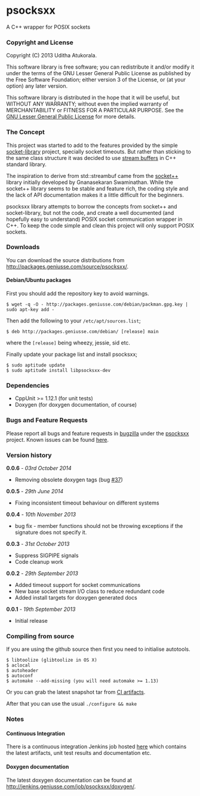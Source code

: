 psocksxx
========

A C++ wrapper for POSIX sockets

### Copyright and License

Copyright (C) 2013 Uditha Atukorala.

This software library is free software; you can redistribute it and/or modify
it under the terms of the GNU Lesser General Public License as published by
the Free Software Foundation; either version 3 of the License, or
(at your option) any later version.

This software library is distributed in the hope that it will be useful,
but WITHOUT ANY WARRANTY; without even the implied warranty of
MERCHANTABILITY or FITNESS FOR A PARTICULAR PURPOSE.  See the
[GNU Lesser General Public License](http://www.gnu.org/licenses/lgpl.html)
for more details.


### The Concept

This project was started to add to the features provided by the simple
[socket-library](https://github.com/uditha-atukorala/socket-library) project,
specially socket timeouts. But rather than sticking to the same class structure
it was decided to use [stream buffers](http://gcc.gnu.org/onlinedocs/libstdc++/manual/streambufs.html)
in C++ standard library.

The inspiration to derive from std::streambuf came from the [socket++](http://www.linuxhacker.at/socketxx)
library initially developed by Gnanasekaran Swaminathan. While the
socket++ library seems to be stable and feature rich, the coding style
and the lack of API documentation makes it a little difficult for the
beginners.

psocksxx library attempts to borrow the concepts from socket++ and
socket-library, but not the code, and create a well documented (and
hopefully easy to understand) POSIX socket communication wrapper in
C++. To keep the code simple and clean this project will only support
POSIX sockets.


### Downloads
You can download the source distributions from http://packages.geniusse.com/source/psocksxx/.


#### Debian/Ubuntu packages
First you should add the repository key to avoid warnings.

	$ wget -q -O - http://packages.geniusse.com/debian/packman.gpg.key | sudo apt-key add -

Then add the following to your `/etc/apt/sources.list`;

	$ deb http://packages.geniusse.com/debian/ [release] main

where the `[release]` being wheezy, jessie, sid etc.

Finally update your package list and install psocksxx;

	$ sudo aptitude update
	$ sudo aptitude install libpsocksxx-dev


### Dependencies

* CppUnit >= 1.12.1 (for unit tests)
* Doxygen (for doxygen documentation, of course)


### Bugs and Feature Requests

Please report all bugs and feature requests in [bugzilla](http://bugs.geniusse.com/) under the
[psocksxx](http://bugs.geniusse.com/enter_bug.cgi?product=psocksxx) project.
Known issues can be found [here](http://bugs.geniusse.com/buglist.cgi?query_format=specific&order=relevance%20desc&bug_status=__open__&product=psocksxx&list_id=130).


### Version history

__0.0.6__ - _03rd October 2014_
*   Removing obsolete doxygen tags (bug [#37](http://bugs.geniusse.com/show_bug.cgi?id=37))

__0.0.5__ - _29th June 2014_
*   Fixing inconsistent timeout behaviour on different systems

__0.0.4__ - _10th November 2013_
*   bug fix - member functions should not be throwing exceptions if the
	signature does not specify it.

__0.0.3__ - _31st October 2013_
*   Suppress SIGPIPE signals
*   Code cleanup work

__0.0.2__ - _29th September 2013_
*   Added timeout support for socket communications
*   New base socket stream I/O class to reduce redundant code
*   Added install targets for doxygen generated docs

__0.0.1__ - _19th September 2013_
*   Initial release


### Compiling from source

If you are using the github source then first you need to initialise
autotools.

	$ libtoolize (glibtoolize in OS X)
	$ aclocal
	$ autoheader
	$ autoconf
	$ automake --add-missing (you will need automake >= 1.13)

Or you can grab the latest snapshot tar from [CI artifacts](http://jenkins.geniusse.com/job/psocksxx/).

After that you can use the usual `./configure && make`


### Notes
#### Continuous Integration

There is a continuous integration Jenkins job hosted [here](http://jenkins.geniusse.com/job/psocksxx/)
which contains the latest artifacts, unit test results and documentation etc.


#### Doxygen documentation

The latest doxygen documentation can be found at http://jenkins.geniusse.com/job/psocksxx/doxygen/.

